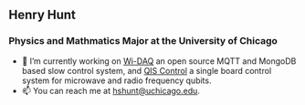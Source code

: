 ## Henry Hunt
### Physics and Mathmatics Major at the University of Chicago
<!--
**henhen724/henhen724** is a ✨ _special_ ✨ repository because its `README.md` (this file) appears on your GitHub profile.
-->

- 🔭 I’m currently working on [Wi-DAQ](https://github.com/henhen724/Wi-DAQ) an open source MQTT and MongoDB based slow control system, and [QIS Control](https://gitlab.com/qc_devs/fw_ecosystem/-/wikis/home) a single board control system for microwave and radio frequency qubits.
- 📫 You can reach me at hshunt@uchicago.edu.
<!--
- 🌱 I’m currently learning ...
- 👯 I’m looking to collaborate on ...
- 💬 Ask me about ...
- 😄 Pronouns: ...
- ⚡ Fun fact: ...
-->
